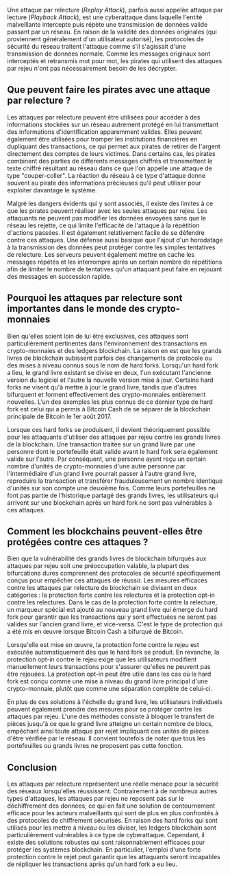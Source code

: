 Une attaque par relecture (*Replay Attack*), parfois aussi appelée attaque par lecture (*Playback Attack*), est une cyberattaque dans laquelle l'entité malveillante intercepte puis répète une transmission de données valide passant par un réseau. En raison de la validité des données originales (qui proviennent généralement d'un utilisateur autorisé), les protocoles de sécurité du réseau traitent l'attaque comme s'il s'agissait d'une transmission de données normale. Comme les messages originaux sont interceptés et retransmis mot pour mot, les pirates qui utilisent des attaques par rejeu n'ont pas nécessairement besoin de les décrypter.

## Que peuvent faire les pirates avec une attaque par relecture ?

Les attaques par relecture peuvent être utilisées pour accéder à des informations stockées sur un réseau autrement protégé en lui transmettant des informations d'identification apparemment valides. Elles peuvent également être utilisées pour tromper les institutions financières en dupliquant des transactions, ce qui permet aux pirates de retirer de l'argent directement des comptes de leurs victimes. Dans certains cas, les pirates combinent des parties de différents messages chiffrés et transmettent le texte chiffré résultant au réseau dans ce que l'on appelle une attaque de type "couper-coller". La réaction du réseau à ce type d'attaque donne souvent au pirate des informations précieuses qu'il peut utiliser pour exploiter davantage le système.

Malgré les dangers évidents qui y sont associés, il existe des limites à ce que les pirates peuvent réaliser avec les seules attaques par rejeu. Les attaquants ne peuvent pas modifier les données envoyées sans que le réseau les rejette, ce qui limite l'efficacité de l'attaque à la répétition d'actions passées. Il est également relativement facile de se défendre contre ces attaques. Une défense aussi basique que l'ajout d'un horodatage à la transmission des données peut protéger contre les simples tentatives de relecture. Les serveurs peuvent également mettre en cache les messages répétés et les interrompre après un certain nombre de répétitions afin de limiter le nombre de tentatives qu'un attaquant peut faire en rejouant des messages en succession rapide.

## Pourquoi les attaques par relecture sont importantes dans le monde des crypto-monnaies

Bien qu'elles soient loin de lui être exclusives, ces attaques sont particulièrement pertinentes dans l'environnement des transactions en crypto-monnaies et des ledgers blockchain. La raison en est que les grands livres de blockchain subissent parfois des changements de protocole ou des mises à niveau connus sous le nom de hard forks. Lorsqu'un hard fork a lieu, le grand livre existant se divise en deux, l'un exécutant l'ancienne version du logiciel et l'autre la nouvelle version mise à jour. Certains hard forks ne visent qu'à mettre à jour le grand livre, tandis que d'autres bifurquent et forment effectivement des crypto-monnaies entièrement nouvelles. L'un des exemples les plus connus de ce dernier type de hard fork est celui qui a permis à Bitcoin Cash de se séparer de la blockchain principale de Bitcoin le 1er août 2017.

Lorsque ces hard forks se produisent, il devient théoriquement possible pour les attaquants d'utiliser des attaques par rejeu contre les grands livres de la blockchain. Une transaction traitée sur un grand livre par une personne dont le portefeuille était valide avant le hard fork sera également valide sur l'autre. Par conséquent, une personne ayant reçu un certain nombre d'unités de crypto-monnaies d'une autre personne par l'intermédiaire d'un grand livre pourrait passer à l'autre grand livre, reproduire la transaction et transférer frauduleusement un nombre identique d'unités sur son compte une deuxième fois. Comme leurs portefeuilles ne font pas partie de l'historique partagé des grands livres, les utilisateurs qui arrivent sur une blockchain après un hard fork ne sont pas vulnérables à ces attaques.

## Comment les blockchains peuvent-elles être protégées contre ces attaques ?

Bien que la vulnérabilité des grands livres de blockchain bifurqués aux attaques par rejeu soit une préoccupation valable, la plupart des bifurcations dures comprennent des protocoles de sécurité spécifiquement conçus pour empêcher ces attaques de réussir. Les mesures efficaces contre les attaques par relecture de blockchain se divisent en deux catégories : la protection forte contre les relectures et la protection opt-in contre les relectures. Dans le cas de la protection forte contre la relecture, un marqueur spécial est ajouté au nouveau grand livre qui émerge du hard fork pour garantir que les transactions qui y sont effectuées ne seront pas valides sur l'ancien grand livre, et vice-versa. C'est le type de protection qui a été mis en œuvre lorsque Bitcoin Cash a bifurqué de Bitcoin.

Lorsqu'elle est mise en œuvre, la protection forte contre le rejeu est exécutée automatiquement dès que le hard fork se produit. En revanche, la protection opt-in contre le rejeu exige que les utilisateurs modifient manuellement leurs transactions pour s'assurer qu'elles ne peuvent pas être rejouées. La protection opt-in peut être utile dans les cas où le hard fork est conçu comme une mise à niveau du grand livre principal d'une crypto-monnaie, plutôt que comme une séparation complète de celui-ci.

En plus de ces solutions à l'échelle du grand livre, les utilisateurs individuels peuvent également prendre des mesures pour se protéger contre les attaques par rejeu. L'une des méthodes consiste à bloquer le transfert de pièces jusqu'à ce que le grand livre atteigne un certain nombre de blocs, empêchant ainsi toute attaque par rejet impliquant ces unités de pièces d'être vérifiée par le réseau. Il convient toutefois de noter que tous les portefeuilles ou grands livres ne proposent pas cette fonction.

## Conclusion

Les attaques par relecture représentent une réelle menace pour la sécurité des réseaux lorsqu'elles réussissent. Contrairement à de nombreux autres types d'attaques, les attaques par rejeu ne reposent pas sur le déchiffrement des données, ce qui en fait une solution de contournement efficace pour les acteurs malveillants qui sont de plus en plus confrontés à des protocoles de chiffrement sécurisés. En raison des hard forks qui sont utilisés pour les mettre à niveau ou les diviser, les ledgers blockchain sont particulièrement vulnérables à ce type de cyberattaque. Cependant, il existe des solutions robustes qui sont raisonnablement efficaces pour protéger les systèmes blockchain. En particulier, l'emploi d'une forte protection contre le rejet peut garantir que les attaquants seront incapables de répliquer les transactions après qu'un hard fork a eu lieu.